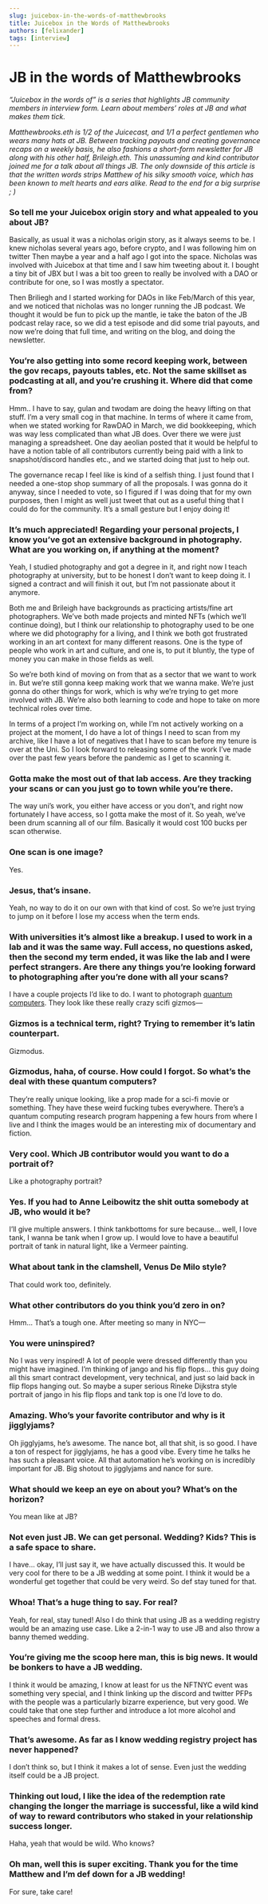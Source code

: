 ```yaml
---
slug: juicebox-in-the-words-of-matthewbrooks
title: Juicebox in the Words of Matthewbrooks
authors: [felixander]
tags: [interview]
---
```

# JB in the words of Matthewbrooks

*“Juicebox in the words of” is a series that highlights JB community members in interview form. Learn about members’ roles at JB and what makes them tick.*

*Matthewbrooks.eth is 1/2 of the Juicecast, and 1/1 a perfect gentlemen who wears many hats at JB. Between tracking payouts and creating governance recaps on a weekly basis, he also fashions a short-form newsletter for JB along with his other half, Brileigh.eth. This unassuming and kind contributor joined me for a talk about all things JB. The only downside of this article is that the written words strips Matthew of his silky smooth voice, which has been known to melt hearts and ears alike. Read to the end for a big surprise ; )*

### So tell me your Juicebox origin story and what appealed to you about JB?

Basically, as usual it was a nicholas origin story, as it always seems to be. I knew nicholas several years ago, before crypto, and I was following him on twitter Then maybe a year and a half ago I got into the space. Nicholas was involved with Juicebox at that time and I saw him tweeting about it. I bought a tiny bit of JBX but I was a bit too green to really be involved with a DAO or contribute for one, so I was mostly a spectator.

Then Briliegh and I started working for DAOs in like Feb/March of this year, and we noticed that nicholas was no longer running the JB podcast. We thought it would be fun to pick up the mantle, ie take the baton of the JB podcast relay race, so we did a test episode and did some trial payouts, and now we’re doing that full time, and writing on the blog, and doing the newsletter.

### You’re also getting into some record keeping work, between the gov recaps, payouts tables, etc. Not the same skillset as podcasting at all, and you’re crushing it. Where did that come from?

Hmm.. I have to say, gulan and twodam are doing the heavy lifting on that stuff. I’m a very small cog in that machine. In terms of where it came from, when we stated working for RawDAO in March, we did bookkeeping, which was way less complicated than what JB does. Over there we were just managing a spreadsheet. One day aeolian posted that it would be helpful to have a notion table of all contributors currently being paid with a link to snapshot/discord handles etc., and we started doing that just to help out.

The governance recap I feel like is kind of a selfish thing. I just found that I needed a one-stop shop summary of all the proposals. I was gonna do it anyway, since I needed to vote, so I figured if I was doing that for my own purposes, then I might as well just tweet that out as a useful thing that I could do for the community. It’s a small gesture but I enjoy doing it!

### It’s much appreciated! Regarding your personal projects, I know you’ve got an extensive background in photography. What are you working on, if anything at the moment?

Yeah, I studied photography and got a degree in it, and right now I teach photography at university, but to be honest I don’t want to keep doing it. I signed a contract and will finish it out, but I’m not passionate about it anymore.

Both me and Brileigh have backgrounds as practicing artists/fine art photographers. We’ve both made projects and minted NFTs (which we’ll continue doing), but I think our relationship to photography used to be one where we did photography for a living, and I think we both got frustrated working in an art context for many different reasons. One is the type of people who work in art and culture, and one is, to put it bluntly, the type of money you can make in those fields as well.

So we’re both kind of moving on from that as a sector that we want to work in. But we’re still gonna keep making work that we wanna make. We’re just gonna do other things for work, which is why we’re trying to get more involved with JB. We’re also both learning to code and hope to take on more technical roles over time.

In terms of a project I’m working on, while I’m not actively working on a project at the moment, I do have a lot of things I need to scan from my archive, like I have a lot of negatives that I have to scan before my tenure is over at the Uni. So I look forward to releasing some of the work I’ve made over the past few years before the pandemic as I get to scanning it.

### Gotta make the most out of that lab access. Are they tracking your scans or can you just go to town while you’re there.

The way uni’s work, you either have access or you don’t, and right now fortunately I have access, so I gotta make the most of it. So yeah, we’ve been drum scanning all of our film. Basically it would cost 100 bucks per scan otherwise.

### One scan is one image?

Yes.

### Jesus, that’s insane.

Yeah, no way to do it on our own with that kind of cost. So we’re just trying to jump on it before I lose my access when the term ends.

### With universities it’s almost like a breakup. I used to work in a lab and it was the same way. Full access, no questions asked, then the second my term ended, it was like the lab and I were perfect strangers. Are there any things you’re looking forward to photographing after you’re done with all your scans?

I have a couple projects I’d like to do. I want to photograph [quantum computers](https://www.nature.com/articles/d41586-021-03476-5). They look like these really crazy scifi gizmos—

### Gizmos is a technical term, right? Trying to remember it’s latin counterpart.

Gizmodus.

### Gizmodus, haha, of course. How could I forgot. So what’s the deal with these quantum computers?

They’re really unique looking, like a prop made for a sci-fi movie or something. They have these weird fucking tubes everywhere. There’s a quantum computing research program happening a few hours from where I live and I think the images would be an interesting mix of documentary and fiction.

### Very cool. Which JB contributor would you want to do a portrait of?

Like a photography portrait?

### Yes. If you had to Anne Leibowitz the shit outta somebody at JB, who would it be?

I’ll give multiple answers. I think tankbottoms for sure because… well, I love tank, I wanna be tank when I grow up. I would love to have a beautiful portrait of tank in natural light, like a Vermeer painting.

### What about tank in the clamshell, Venus De Milo style?

That could work too, definitely.

### What other contributors do you think you’d zero in on?

Hmm… That’s a tough one. After meeting so many in NYC—

### You were uninspired?

No I was very inspired! A lot of people were dressed differently than you might have imagined. I’m thinking of jango and his flip flops... this guy doing all this smart contract development, very technical, and just so laid back in flip flops hanging out. So maybe a super serious Rineke Dijkstra style portrait of jango in his flip flops and tank top is one I’d love to do.

### Amazing. Who’s your favorite contributor and why is it jigglyjams?

Oh jigglyjams, he’s awesome. The nance bot, all that shit, is so good. I have a ton of respect for jigglyjams, he has a good vibe. Every time he talks he has such a pleasant voice. All that automation he’s working on is incredibly important for JB. Big shotout to jigglyjams and nance for sure.

### What should we keep an eye on about you? What’s on the horizon?

You mean like at JB?

### Not even just JB. We can get personal. Wedding? Kids? This is a safe space to share.

I have… okay, I’ll just say it, we have actually discussed this. It would be very cool for there to be a JB wedding at some point. I think it would be a wonderful get together that could be very weird. So def stay tuned for that.

### Whoa! That’s a huge thing to say. For real?

Yeah, for real, stay tuned! Also I do think that using JB as a wedding registry would be an amazing use case. Like a 2-in-1 way to use JB and also throw a banny themed wedding.

### You’re giving me the scoop here man, this is big news. It would be bonkers to have a JB wedding.

I think it would be amazing, I know at least for us the NFTNYC event was something very special, and I think linking up the discord and twitter PFPs with the people was a particularly bizarre experience, but very good. We could take that one step further and introduce a lot more alcohol and speeches and formal dress.

### That’s awesome. As far as I know wedding registry project has never happened?

I don’t think so, but I think it makes a lot of sense. Even just the wedding itself could be a JB project.

### Thinking out loud, I like the idea of the redemption rate changing the longer the marriage is successful, like a wild kind of way to reward contributors who staked in your relationship success longer.

Haha, yeah that would be wild. Who knows?

### Oh man, well this is super exciting. Thank you for the time Matthew and I’m def down for a JB wedding!

For sure, take care!
